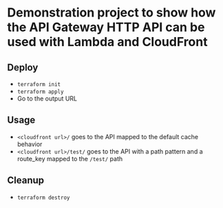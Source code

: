 # Demonstration project to show how the API Gateway HTTP API can be used with Lambda and CloudFront

## Deploy

* ```terraform init```
* ```terraform apply```
* Go to the output URL

## Usage

* ```<cloudfront url>/``` goes to the API mapped to the default cache behavior
* ```<cloudfront url>/test/``` goes to the API with a path pattern and a route_key mapped to the ```/test/``` path

## Cleanup

* ```terraform destroy```
